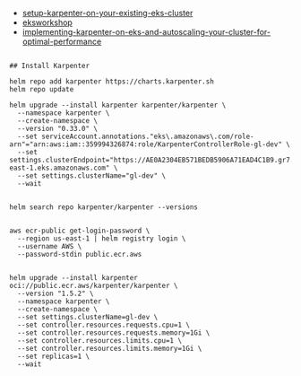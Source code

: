 

- [setup-karpenter-on-your-existing-eks-cluster](https://medium.com/@shadracktanui47/setup-karpenter-on-your-existing-eks-cluster-98bf6e959863)
- [eksworkshop](https://www.eksworkshop.com/docs/autoscaling/compute/karpenter/configure)
- [implementing-karpenter-on-eks-and-autoscaling-your-cluster-for-optimal-performance](https://dhruv-mavani.medium.com/implementing-karpenter-on-eks-and-autoscaling-your-cluster-for-optimal-performance-f01a507a8f70)

```

## Install Karpenter

helm repo add karpenter https://charts.karpenter.sh
helm repo update

helm upgrade --install karpenter karpenter/karpenter \
  --namespace karpenter \
  --create-namespace \
  --version "0.33.0" \
  --set serviceAccount.annotations."eks\.amazonaws\.com/role-arn"="arn:aws:iam::359994326874:role/KarpenterControllerRole-gl-dev" \
  --set settings.clusterEndpoint="https://AE0A2304EB571BEDB5906A71EAD4C1B9.gr7.us-east-1.eks.amazonaws.com" \
  --set settings.clusterName="gl-dev" \
  --wait


helm search repo karpenter/karpenter --versions


aws ecr-public get-login-password \
  --region us-east-1 | helm registry login \
  --username AWS \
  --password-stdin public.ecr.aws


helm upgrade --install karpenter oci://public.ecr.aws/karpenter/karpenter \
  --version "1.5.2" \
  --namespace karpenter \
  --create-namespace \
  --set settings.clusterName=gl-dev \
  --set controller.resources.requests.cpu=1 \
  --set controller.resources.requests.memory=1Gi \
  --set controller.resources.limits.cpu=1 \
  --set controller.resources.limits.memory=1Gi \
  --set replicas=1 \
  --wait

```

